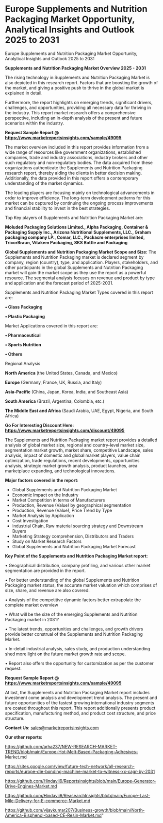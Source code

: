 # Europe Supplements and Nutrition Packaging Market Opportunity, Analytical Insights and Outlook 2025 to 2031
Europe Supplements and Nutrition Packaging Market Opportunity, Analytical Insights and Outlook 2025 to 2031

<Strong> Supplements and Nutrition Packaging Market Overview 2025 - 2031</strong>

The rising technology in Supplements and Nutrition Packaging Market is also depicted in this research report. Factors that are boosting the growth of the market, and giving a positive push to thrive in the global market is explained in detail.

Furthermore, the report highlights on emerging trends, significant drivers, challenges, and opportunities, providing all necessary data for thriving in the industry. This report market research offers a comprehensive perspective, including an in-depth analysis of the present and future scenarios within the industry.

<strong>Request Sample Report @ <a href=https://www.marketreportsinsights.com/sample/49095>https://www.marketreportsinsights.com/sample/49095</a></strong>

The market overview included in this report provides information from a wide range of resources like government organizations, established companies, trade and industry associations, industry brokers and other such regulatory and non-regulatory bodies. The data acquired from these organizations authenticate the Supplements and Nutrition Packaging research report, thereby aiding the clients in better decision making. Additionally, the data provided in this report offers a contemporary understanding of the market dynamics.

The leading players are focusing mainly on technological advancements in order to improve efficiency. The long-term development patterns for this market can be captured by continuing the ongoing process improvements and financial stability to invest in the best strategies.

Top Key players of Supplements and Nutrition Packaging Market are:

<strong>Moluded Packaging Solutions Limited., Alpha Packaging, Container & Packaging Supply Inc., Arizona Nutritional Supplements, LLC., Graham packaging company LP., Comar, LLC., Packacre enterprises limited, TricorBraun, Vitakem Packaging, SKS Bottle and Packaging</strong>

<strong><b>Global Supplements and Nutrition Packaging Market Scope and Size:</b></strong>
The Supplements and Nutrition Packaging market is declared segment by company, region (country), type, and application. Players, stakeholders, and other participants in the global Supplements and Nutrition Packaging market will gain the market scope as they use the report as a powerful resource. The segmental analysis focuses on revenue and product by type and application and the forecast period of 2025-2031.

Supplements and Nutrition Packaging Market Types covered in this report are:

<strong>•  Glass Packaging

•  Plastic Packaging</strong>

Market Applications covered in this report are:

<strong>•  Pharmaceutical

•  Sports Nutrition

•  Others</strong> 

Regional Analysis

<strong>North America</strong> (the United States, Canada, and Mexico)

<strong>Europe</strong> (Germany, France, UK, Russia, and Italy)

<strong>Asia-Pacific</strong> (China, Japan, Korea, India, and Southeast Asia)

<strong>South America</strong> (Brazil, Argentina, Colombia, etc.)

<strong>The Middle East and Africa</strong> (Saudi Arabia, UAE, Egypt, Nigeria, and South Africa)

<strong>Go For Interesting Discount Here: <a href=https://www.marketreportsinsights.com/discount/49095>https://www.marketreportsinsights.com/discount/49095</a></strong>

The Supplements and Nutrition Packaging market report provides a detailed analysis of global market size, regional and country-level market size, segmentation market growth, market share, competitive Landscape, sales analysis, impact of domestic and global market players, value chain optimization, trade regulations, recent developments, opportunities analysis, strategic market growth analysis, product launches, area marketplace expanding, and technological innovations.

<strong><b>Major factors covered in the report:</b></strong>
<ul>
  <li>Global Supplements and Nutrition Packaging Market </li>
  <li>Economic Impact on the Industry</li>
  <li>Market Competition in terms of Manufacturers</li>
  <li>Production, Revenue (Value) by geographical segmentation</li>
  <li>Production, Revenue (Value), Price Trend by Type</li>
  <li>Market Analysis by Application</li>
  <li>Cost Investigation</li>
  <li>Industrial Chain, Raw material sourcing strategy and Downstream Buyers</li>
  <li>Marketing Strategy comprehension, Distributors and Traders</li>
  <li>Study on Market Research Factors</li>
  <li>Global Supplements and Nutrition Packaging Market Forecast</li>
</ul>

<strong><b>Key Point of the Supplements and Nutrition Packaging Market report:</b></strong>

• Geographical distribution, company profiling, and various other market segmentation are provided in the report.

• For better understanding of the global Supplements and Nutrition Packaging market status, the accurate market valuation which comprises of size, share, and revenue are also covered.

• Analysis of the competitive dynamic factors better extrapolate the complete market overview

• What will be the size of the emerging Supplements and Nutrition Packaging market in 2031?

• The latest trends, opportunities and challenges, and growth drivers provide better construal of the Supplements and Nutrition Packaging Market.

• In-detail industrial analysis, sales study, and production understanding shed more light on the future market growth rate and scope.

• Report also offers the opportunity for customization as per the customer request.

<strong>Request Sample Report @ <a href=https://www.marketreportsinsights.com/sample/49095>https://www.marketreportsinsights.com/sample/49095</a></strong>

At last, the Supplements and Nutrition Packaging Market report includes investment come analysis and development trend analysis. The present and future opportunities of the fastest growing international industry segments are coated throughout this report. This report additionally presents product specification, manufacturing method, and product cost structure, and price structure.

<strong>Contact Us:</strong>
sales@marketreportsinsights.com

<strong>Our other reports:</strong>

<a href=https://github.com/arha237/NEW-RESEARCH-MARKET-TREND/blob/main/Europe-Hot-Melt-Based-Packaging-Adhesives-Market.md>https://github.com/arha237/NEW-RESEARCH-MARKET-TREND/blob/main/Europe-Hot-Melt-Based-Packaging-Adhesives-Market.md</a>

<a href=https://sites.google.com/view/future-tech-network/all-research-reports/europe-die-bonding-machine-market-to-witness-xx-cagr-by-2031>https://sites.google.com/view/future-tech-network/all-research-reports/europe-die-bonding-machine-market-to-witness-xx-cagr-by-2031</a>

<a href=https://github.com/Hindavii9/Reportsinsights/blob/main/Europe-Generator-Drive-Engines-Market.md>https://github.com/Hindavii9/Reportsinsights/blob/main/Europe-Generator-Drive-Engines-Market.md</a>

<a href=https://github.com/Hindavii9/ReasearchInsights/blob/main/Europe-Last-Mile-Delivery-for-E-commerce-Market.md>https://github.com/Hindavii9/ReasearchInsights/blob/main/Europe-Last-Mile-Delivery-for-E-commerce-Market.md</a>

<a href=https://github.com/vijaykumar207/Business-growth/blob/main/North-America-Bisphenol-based-CE-Resin-Market.md>https://github.com/vijaykumar207/Business-growth/blob/main/North-America-Bisphenol-based-CE-Resin-Market.md</a>"
